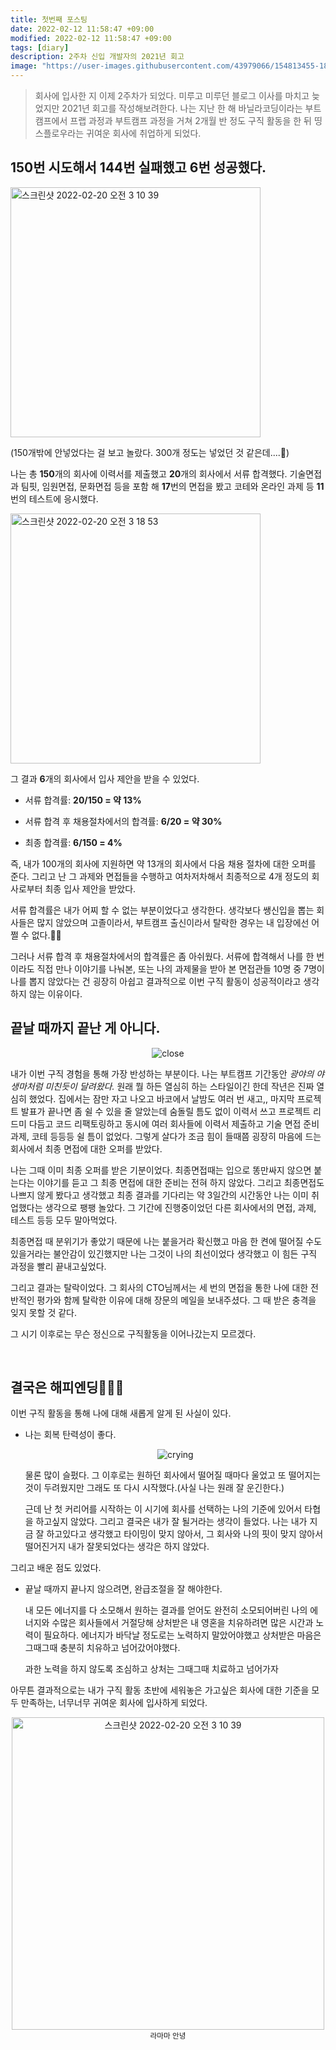 ```yaml
---
title: 첫번째 포스팅
date: 2022-02-12 11:58:47 +09:00
modified: 2022-02-12 11:58:47 +09:00
tags: [diary]
description: 2주차 신입 개발자의 2021년 회고
image: "https://user-images.githubusercontent.com/43979066/154813455-18092a10-f750-49fe-9a12-b317199ba95e.png"
---
```


<blockquote>
  <p>
    회사에 입사한 지 이제 2주차가 되었다. 미루고 미루던 블로그 이사를 마치고 늦었지만 2021년 회고를 작성해보려한다. 나는 지난 한 해 바닐라코딩이라는 부트캠프에서 프랩 과정과 부트캠프 과정을 거쳐 2개월 반 정도 구직 활동을 한 뒤 띵스플로우라는 귀여운 회사에 취업하게 되었다. 
  </p>
</blockquote>

## 150번 시도해서 144번 실패했고 6번 성공했다.

<img width="400" alt="스크린샷 2022-02-20 오전 3 10 39" src="https://user-images.githubusercontent.com/43979066/154813455-18092a10-f750-49fe-9a12-b317199ba95e.png">

(150개밖에 안넣었다는 걸 보고 놀랐다. 300개 정도는 넣었던 것 같은데....🤔)

나는 총 **150**개의 회사에 이력서를 제출했고 **20**개의 회사에서 서류 합격했다. 기술면접과 팀핏, 임원면접, 문화면접 등을 포함 해 **17**번의 면접을 봤고 코테와 온라인 과제 등 **11**번의 테스트에 응시했다.

<img width="400" alt="스크린샷 2022-02-20 오전 3 18 53" src="https://user-images.githubusercontent.com/43979066/154813745-c5a065ef-3709-48d4-a289-d4eeb5e42361.png">

그 결과 **6**개의 회사에서 입사 제안을 받을 수 있었다.

- 서류 합격률: **20/150 = 약 13%**

- 서류 합격 후 채용절차에서의 합격률: **6/20 = 약 30%**

- 최종 합격률: **6/150 = 4%**

즉, 내가 100개의 회사에 지원하면 약 13개의 회사에서 다음 채용 절차에 대한 오퍼를 준다. 그리고 난 그 과제와 면접들을 수행하고 여차저차해서 최종적으로 4개 정도의 회사로부터 최종 입사 제안을 받았다.

서류 합격률은 내가 어찌 할 수 없는 부분이었다고 생각한다. 생각보다 쌩신입을 뽑는 회사들은 많지 않았으며 고졸이라서, 부트캠프 출신이라서 탈락한 경우는 내 입장에선 어쩔 수 없다.🤷‍♀️

그러나 서류 합격 후 채용절차에서의 합격률은 좀 아쉬웠다. 서류에 합격해서 나를 한 번이라도 직접 만나 이야기를 나눠본, 또는 나의 과제물을 받아 본 면접관들 10명 중 7명이 나를 뽑지 않았다는 건 굉장히 아쉽고 결과적으로 이번 구직 활동이 성공적이라고 생각하지 않는 이유이다.

## 끝날 때까지 끝난 게 아니다.

<center>

![close](https://user-images.githubusercontent.com/43979066/154825594-72e0aab1-ab4c-416e-8262-b4abb0e9ab2a.gif)

</center>

내가 이번 구직 경험을 통해 가장 반성하는 부분이다. 나는 부트캠프 기간동안 _광야의 야생마처럼 미친듯이 달려왔다._ 원래 뭘 하든 열심히 하는 스타일이긴 한데 작년은 진짜 열심히 했었다. 집에서는 잠만 자고 나오고 바코에서 날밤도 여러 번 새고,, 마지막 프로젝트 발표가 끝나면 좀 쉴 수 있을 줄 알았는데 숨돌릴 틈도 없이 이력서 쓰고 프로젝트 리드미 다듬고 코드 리팩토링하고 동시에 여러 회사들에 이력서 제출하고 기술 면접 준비 과제, 코테 등등등 쉴 틈이 없었다. 그렇게 살다가 조금 힘이 들때쯤 굉장히 마음에 드는 회사에서 최종 면접에 대한 오퍼를 받았다.

나는 그때 이미 최종 오퍼를 받은 기분이었다. 최종면접때는 입으로 똥만싸지 않으면 붙는다는 이야기를 듣고 그 최종 면접에 대한 준비는 전혀 하지 않았다. 그리고 최종면접도 나쁘지 않게 봤다고 생각했고 최종 결과를 기다리는 약 3일간의 시간동안 나는 이미 취업했다는 생각으로 팽팽 놀았다. 그 기간에 진행중이었던 다른 회사에서의 면접, 과제, 테스트 등등 모두 말아먹었다.

최종면접 때 분위기가 좋았기 때문에 나는 붙을거라 확신했고 마음 한 켠에 떨어질 수도 있을거라는 불안감이 있긴했지만 나는 그것이 나의 최선이었다 생각했고 이 힘든 구직 과정을 빨리 끝내고싶었다.

그리고 결과는 탈락이었다. 그 회사의 CTO님께서는 세 번의 면접을 통한 나에 대한 전반적인 평가와 함께 탈락한 이유에 대해 장문의 메일을 보내주셨다. 그 때 받은 충격을 잊지 못할 것 같다.

그 시기 이후로는 무슨 정신으로 구직활동을 이어나갔는지 모르겠다.

<br/>

## 결국은 해피엔딩🧚🏻‍♀️

이번 구직 활동을 통해 나에 대해 새롭게 알게 된 사실이 있다.

- 나는 회복 탄력성이 좋다.
  <center>

  ![crying](https://user-images.githubusercontent.com/43979066/154826155-aecf0cc8-6427-4c11-9ed3-113b163372b5.gif)

  </center>

  물론 많이 슬펐다. 그 이후로는 원하던 회사에서 떨어질 때마다 울었고 또 떨어지는 것이 두려웠지만 그래도 또 다시 시작했다.(사실 나는 원래 잘 운긴한다.)

  근데 난 첫 커리어를 시작하는 이 시기에 회사를 선택하는 나의 기준에 있어서 타협을 하고싶지 않았다. 그리고 결국은 내가 잘 될거라는 생각이 들었다. 나는 내가 지금 잘 하고있다고 생각했고 타이밍이 맞지 않아서, 그 회사와 나의 핏이 맞지 않아서 떨어진거지 내가 잘못되었다는 생각은 하지 않았다.

그리고 배운 점도 있었다.

- 끝날 때까지 끝나지 않으려면, 완급조절을 잘 해야한다.

  내 모든 에너지를 다 소모해서 원하는 결과를 얻어도 완전히 소모되어버린 나의 에너지와 수많은 회사들에서 거절당해 상처받은 내 영혼을 치유하려면 많은 시간과 노력이 필요하다. 에너지가 바닥날 정도로는 노력하지 말았어야했고 상처받은 마음은 그때그때 충분히 치유하고 넘어갔어야했다.

  과한 노력을 하지 않도록 조심하고 상처는 그때그때 치료하고 넘어가자

아무튼 결과적으로는 내가 구직 활동 초반에 세워놓은 가고싶은 회사에 대한 기준을 모두 만족하는, 너무너무 귀여운 회사에 입사하게 되었다.

<center>

<img width="500" alt="스크린샷 2022-02-20 오전 3 10 39" src="https://user-images.githubusercontent.com/43979066/154826641-320e7a86-f53b-47c0-b974-878c8490929d.jpg">
<div><small>라마마 안녕</small></div>

</center>
